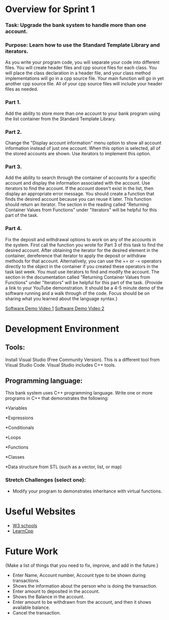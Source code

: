 # Overview for Sprint 1

### Task: Upgrade the bank system to handle more than one account.

### Purpose: Learn how to use the Standard Template Library and iterators.

As you write your program code, you will separate your code into different files. You will create header files and cpp source files for each class. You will place the class declaration in a header file, and your class method implementations will go in a cpp source file. Your main function will go in yet another cpp source file. All of your cpp source files will include your header files as needed.

### Part 1.
Add the ability to store more than one account to your bank program using the list container from the Standard Template Library.

### Part 2.
Change the "Display account information" menu option to show all account information instead of just one account. When this option is selected, all of the stored accounts are shown. Use iterators to implement this option.

### Part 3.
Add the ability to search through the container of accounts for a specific account and display the information associated with the account. Use iterators to find the account. If the account doesn't exist in the list, then display an appropriate error message. You should create a function that finds the desired account because you can reuse it later. This function should return an iterator. The section in the reading called "Returning Container Values from Functions" under "Iterators" will be helpful for this part of the task.

### Part 4.
Fix the deposit and withdrawal options to work on any of the accounts in the system. First call the function you wrote for Part 3 of this task to find the desired account. After obtaining the iterator for the desired element in the container, dereference that iterator to apply the deposit or withdraw methods for that account. Alternatively, you can use the += or -= operators directly to the object in the container if you created these operators in the task last week. You must use iterators to find and modify the account. The section in the documentation called "Returning Container Values from Functions" under "Iterators" will be helpful for this part of the task.
{Provide a link to your YouTube demonstration.  It should be a 4-5 minute demo of the software running and a walk through of the code.  Focus should be on sharing what you learned about the language syntax.}

[Software Demo Video 1](https://cdnapisec.kaltura.com/index.php/extwidget/preview/partner_id/1157612/uiconf_id/42438192/entry_id/1_ixsty24i/embed/dynamic)
[Software Demo Video 2](https://cdnapisec.kaltura.com/index.php/extwidget/preview/partner_id/1157612/uiconf_id/42438192/entry_id/1_k1xjoexu/embed/dynamic)


# Development Environment

## Tools: 
Install Visual Studio (Free Community Version). This is a different tool from Visual Studio Code. Visual Studio includes C++ tools.

## Programming language:
This bank system uses C++ programming language. Write one or more programs in C++ that demonstrates the following:

*Variables

*Expressions

*Conditionals

*Loops

*Functions

*Classes

*Data structure from STL (such as a vector, list, or map)

### Stretch Challenges (select one):

* Modify your program to demonstrates inheritance with virtual functions.

# Useful Websites

* [W3 schools](https://www.w3schools.com/cpp/)
* [LearnCpp](https://www.learncpp.com/)

# Future Work

{Make a list of things that you need to fix, improve, and add in the future.}
* Enter Name, Account number, Account type to be shown during transactions.
* Shows the information about the person who is doing the transaction.
* Enter amount to deposited in the account.
* Shows the Balance in the account.
* Enter amount to be withdrawn from the account, and then it shows available balance.
* Cancel the transaction.